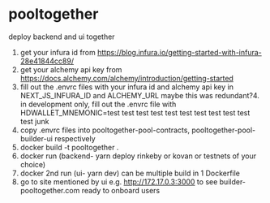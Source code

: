 # pooltogether
deploy backend and ui together

1. get your infura id from https://blog.infura.io/getting-started-with-infura-28e41844cc89/
2. get your alchemy api key from https://docs.alchemy.com/alchemy/introduction/getting-started
3. fill out the .envrc files with your infura id and alchemy api key in NEXT_JS_INFURA_ID and ALCHEMY_URL
maybe this was redundant?4. in development only, fill out the .envrc file with HDWALLET_MNEMONIC=test test test test test test test test test test test junk
5. copy .envrc files into pooltogether-pool-contracts, pooltogether-pool-builder-ui respectively
6. docker build -t pooltogether .
7. docker run (backend- yarn deploy rinkeby or kovan or testnets of your choice)
8. docker 2nd run (ui- yarn dev) can be multiple build in 1 Dockerfile
9. go to site mentioned by ui e.g. http://172.17.0.3:3000 to see builder-pooltogether.com ready to onboard users

